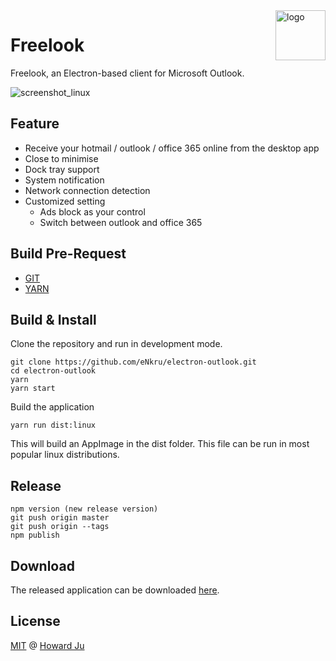 <img src="build/icons/128x128.png" alt="logo" height="80" align="right" />

# Freelook

Freelook, an Electron-based client for Microsoft Outlook.

![screenshot_linux](https://user-images.githubusercontent.com/13460738/35953459-a0875872-0ce9-11e8-9bca-880564b9beee.png)

## Feature
* Receive your hotmail / outlook / office 365 online from the desktop app
* Close to minimise
* Dock tray support
* System notification
* Network connection detection
* Customized setting
    * Ads block as your control
    * Switch between outlook and office 365

## Build Pre-Request
* [GIT](https://git-scm.com/)
* [YARN](https://yarnpkg.com/)

## Build & Install
Clone the repository and run in development mode.
```
git clone https://github.com/eNkru/electron-outlook.git
cd electron-outlook
yarn
yarn start
```
Build the application 
```
yarn run dist:linux
```
This will build an AppImage in the dist folder. This file can be run in most popular linux distributions.

## Release
```
npm version (new release version)
git push origin master
git push origin --tags
npm publish
```

## Download
The released application can be downloaded [here](https://github.com/eNkru/electron-outlook/releases).

## License
[MIT](https://github.com/eNkru/electron-xiami/blob/master/LICENSE) @ [Howard Ju](https://enkru.github.io/)
